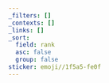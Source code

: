 ```yaml
---
_filters: []
_contexts: []
_links: []
_sort:
  field: rank
  asc: false
  group: false
sticker: emoji//1f5a5-fe0f
---
```

